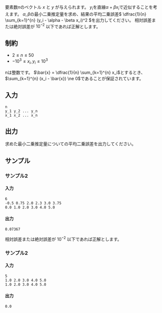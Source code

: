 要素数$n$のベクトル $x$ と $y$ が与えられます。
$y_i$を直線$\alpha + \beta x_i$で近似することを考えます。
$\alpha, \beta$の最小二乗推定量を求め、結果の平均二乗誤差$ \dfrac{1}{n} \sum_{k=1}^{n} (y_i - \alpha - \beta x_i)^2 $を出力してください。
相対誤差または絶対誤差が $10^{-2}$ 以下であれば正解とします。

## 制約

- $2 \leq n \leq 50$
- $-10^3 \leq x_i, y_i \leq 10^3$

nは整数です。
$\bar{x} = \dfrac{1}{n} \sum_{k=1}^{n} x_i$とするとき、
$\sum_{k=1}^{n} (x_i - \bar{x}) \ne 0$であることが保証されています。

## 入力

```plaintext
n
y_1 y_2 ... y_n
x_1 x_2 ... x_n
```

## 出力

求めた最小二乗推定量についての平均二乗誤差を出力してください。

## サンプル



### サンプル2

#### 入力
```plaintext
6
-0.5 0.75 2.0 2.3 3.0 3.75
0.0 1.0 2.0 3.0 4.0 5.0

```

#### 出力
```plaintext
0.07367
```
相対誤差または絶対誤差が $10^{-2}$ 以下であれば正解とします。

### サンプル2

#### 入力
```plaintext
5
1.0 2.0 3.0 4.0 5.0
1.0 2.0 3.0 4.0 5.0
```

#### 出力
```plaintext
0.0
```